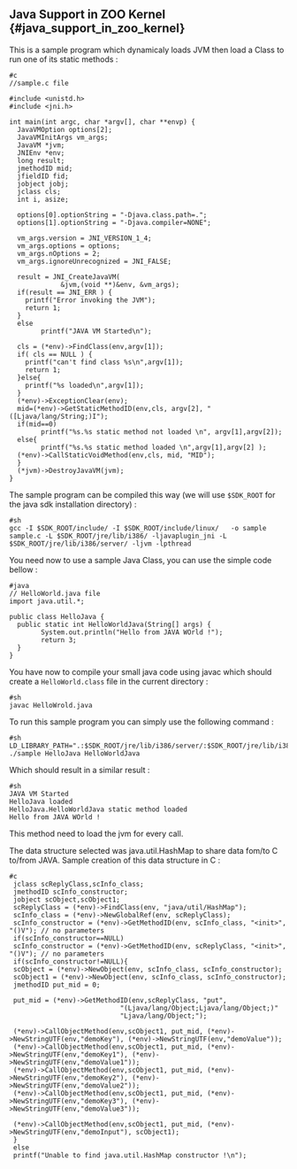 ## Java Support in ZOO Kernel {#java_support_in_zoo_kernel}

This is a sample program which dynamicaly loads JVM then load a Class to
run one of its static methods :

    #c
    //sample.c file

    #include <unistd.h>
    #include <jni.h>

    int main(int argc, char *argv[], char **envp) {
      JavaVMOption options[2];
      JavaVMInitArgs vm_args;
      JavaVM *jvm;
      JNIEnv *env;
      long result;
      jmethodID mid;
      jfieldID fid;
      jobject jobj;
      jclass cls;
      int i, asize;

      options[0].optionString = "-Djava.class.path=.";
      options[1].optionString = "-Djava.compiler=NONE";

      vm_args.version = JNI_VERSION_1_4;
      vm_args.options = options;
      vm_args.nOptions = 2;
      vm_args.ignoreUnrecognized = JNI_FALSE;

      result = JNI_CreateJavaVM(
                 &jvm,(void **)&env, &vm_args);
      if(result == JNI_ERR ) {
        printf("Error invoking the JVM");
        return 1;
      }
      else
            printf("JAVA VM Started\n");

      cls = (*env)->FindClass(env,argv[1]);
      if( cls == NULL ) {
        printf("can't find class %s\n",argv[1]);
        return 1;
      }else{
        printf("%s loaded\n",argv[1]);
      }
      (*env)->ExceptionClear(env);
      mid=(*env)->GetStaticMethodID(env,cls, argv[2], "([Ljava/lang/String;)I");
      if(mid==0)
            printf("%s.%s static method not loaded \n", argv[1],argv[2]);
      else{
            printf("%s.%s static method loaded \n",argv[1],argv[2] );
      (*env)->CallStaticVoidMethod(env,cls, mid, "MID");
      }
      (*jvm)->DestroyJavaVM(jvm);
    }

The sample program can be compiled this way (we will use `$SDK_ROOT` for
the java sdk installation directory) :

    #sh
    gcc -I $SDK_ROOT/include/ -I $SDK_ROOT/include/linux/   -o sample sample.c -L $SDK_ROOT/jre/lib/i386/ -ljavaplugin_jni -L $SDK_ROOT/jre/lib/i386/server/ -ljvm -lpthread

You need now to use a sample Java Class, you can use the simple code
bellow :

    #java
    // HelloWorld.java file
    import java.util.*;

    public class HelloJava {
      public static int HelloWorldJava(String[] args) {
            System.out.println("Hello from JAVA WOrld !");
            return 3;
      }
    }

You have now to compile your small java code using javac which should
create a `HelloWorld.class` file in the current directory :

    #sh
    javac HelloWrold.java

To run this sample program you can simply use the following command :

    #sh
    LD_LIBRARY_PATH=".:$SDK_ROOT/jre/lib/i386/server/:$SDK_ROOT/jre/lib/i386/"   ./sample HelloJava HelloWorldJava

Which should result in a similar result :

    #sh
    JAVA VM Started
    HelloJava loaded
    HelloJava.HelloWorldJava static method loaded 
    Hello from JAVA WOrld !

This method need to load the jvm for every call.

The data structure selected was java.util.HashMap to share data fom/to C
to/from JAVA. Sample creation of this data structure in C :

    #c
     jclass scReplyClass,scInfo_class;
     jmethodID scInfo_constructor;
     jobject scObject,scObject1;
     scReplyClass = (*env)->FindClass(env, "java/util/HashMap");
     scInfo_class = (*env)->NewGlobalRef(env, scReplyClass);
     scInfo_constructor = (*env)->GetMethodID(env, scInfo_class, "<init>", "()V"); // no parameters
     if(scInfo_constructor==NULL)
     scInfo_constructor = (*env)->GetMethodID(env, scReplyClass, "<init>", "()V"); // no parameters
     if(scInfo_constructor!=NULL){
     scObject = (*env)->NewObject(env, scInfo_class, scInfo_constructor);
     scObject1 = (*env)->NewObject(env, scInfo_class, scInfo_constructor);
     jmethodID put_mid = 0;

     put_mid = (*env)->GetMethodID(env,scReplyClass, "put",
                                "(Ljava/lang/Object;Ljava/lang/Object;)"
                                "Ljava/lang/Object;");

     (*env)->CallObjectMethod(env,scObject1, put_mid, (*env)->NewStringUTF(env,"demoKey"), (*env)->NewStringUTF(env,"demoValue"));
     (*env)->CallObjectMethod(env,scObject1, put_mid, (*env)->NewStringUTF(env,"demoKey1"), (*env)->NewStringUTF(env,"demoValue1"));
     (*env)->CallObjectMethod(env,scObject1, put_mid, (*env)->NewStringUTF(env,"demoKey2"), (*env)->NewStringUTF(env,"demoValue2"));
     (*env)->CallObjectMethod(env,scObject1, put_mid, (*env)->NewStringUTF(env,"demoKey3"), (*env)->NewStringUTF(env,"demoValue3"));

     (*env)->CallObjectMethod(env,scObject1, put_mid, (*env)->NewStringUTF(env,"demoInput"), scObject1);
     }
     else
     printf("Unable to find java.util.HashMap constructor !\n");

